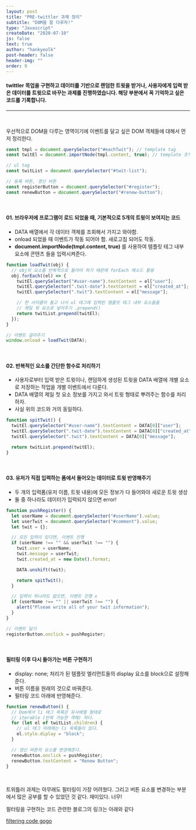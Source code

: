 ```yaml
---
layout: post
title: "PRE-twittler 과제 정리"
subtitle: "DOM을 잘 다루자!"
type: "Javascript"
createDate: "2020-07-10"
js: false
text: true
author: "hankyeolk"
post-header: false
header-img: ""
order: 9
---
```


#### twittler 목업을 구현하고 데이터를 기반으로 랜덤한 트윗을 받거나, 사용자에게 입력 받은 데이터를 트윗으로 바꾸는 과제를 진행하였습니다. 해당 부분에서 꼭 기억하고 싶은 코드를 기록합니다.

---

<br>

우선적으로 DOM을 다루는 영역이기에 이벤트를 달고 싶은 DOM 객체들에 대해서 먼저 정리한다.

```js
const tmpl = document.querySelector("#eachTwit"); // template tag
const twitEl = document.importNode(tmpl.content, true); // template 조작

// ul tag
const twitList = document.querySelector("#twit-list");

// 등록 버튼, 갱신 버튼
const registerButton = document.querySelector("#register");
const renewButton = document.querySelector("#renew-button");
```

<br>

#### 01. 브라우저에 프로그램이 로드 되었을 때, 기본적으로 5개의 트윗이 보여지는 코드

- DATA 배열에서 각 데이터 객체를 조회해서 가지고 와야함.
- onload 되었을 때 이벤트가 작동 되어야 함. 새로고침 되어도 작동.
- **document.importNode(tmpl.content, true)** 를 사용하여 템플릿 테그 내부 요소에 콘텐츠 들을 입력시켜준다.
  <br>

```js
function loadTwit(obj) {
  // obj의 요소를 반복적으로 돌아야 하기 때문에 forEach 메소드 활용
  obj.forEach((el) => {
    twitEl.querySelector("#user-name").textContent = el["user"];
    twitEl.querySelector(".twit-date").textContent = el["created_at"];
    twitEl.querySelector(".twit").textContent = el["message"];

    // 한 사이클이 돌고 나서 ul 태그에 입력된 템플릿 태그 내부 요소들을
    // 제일 윗 요소로 넣어주기 .prepend()
    return twitList.prepend(twitEl);
  });
}

// 이벤트 걸어주기
window.onload = loadTwit(DATA);
```

<br>

#### 02. 반복적인 요소를 간단한 함수로 처리하기

- 사용자로부터 입력 받은 트윗이나, 랜덤하게 생성된 트윗을 DATA 배열에 개별 요소로 저장하는 작업을 개별 이벤트에서 다룬다.
- DATA 배열의 제일 첫 요소 정보를 가지고 와서 트윗 형태로 뿌려주는 함수를 처리하자.
- 사실 위의 코드와 거의 동일하다.
  <br>

```js
function spitTwit() {
  twitEl.querySelector("#user-name").textContent = DATA[0]["user"];
  twitEl.querySelector(".twit-date").textContent = DATA[0]["created_at"];
  twitEl.querySelector(".twit").textContent = DATA[0]["message"];

  return twitList.prepend(twitEl);
}
```

<br>

#### 03. 유저가 직접 입력하는 폼에서 들어오는 데이터로 트윗 반영해주기

- 두 개의 입력폼(유저 이름, 트윗 내용)에 모든 정보가 다 들어와야 새로운 트윗 생성
- 둘 중 하나라도 데이터가 입력되지 않으면 error!
  <br>

```js
function pushRegister() {
  let userName = document.querySelector("#userName").value;
  let userTwit = document.querySelector("#comment").value;
  let twit = {};

  // 모든 입력이 있다면, 이벤트 진행
  if (userName !== "" && userTwit !== "") {
    twit.user = userName;
    twit.message = userTwit;
    twit.created_at = new Date().format;

    DATA.unshift(twit);

    return spitTwit();
  }

  // 입력이 하나라도 없으면, 이벤트 진행 x
  if (userName !== "" || userTwit !== "") {
    alert("Plseae write all of your twit information");
  }
}

// 이벤트 달기
registerButton.onclick = pushRegister;
```

<br>

#### 필터링 이후 다시 돌아가는 버튼 구현하기

- display: none; 처리가 된 템플릿 엘리먼트들의 display 요소를 block으로 설정해준다.
- 버튼 이름을 원래의 것으로 바꿔준다.
- 필터링 코드 아래에 반영해준다.
  <br>

```js
function renewButton() {
  // Dom에서 li 태그 목록은 유사배열 형태로
  // iterable (반복 가능한 객체) 하다.
  for (let el of twitList.children) {
    // ul 태그 아래에는 li 목록들이 있다.
    el.style.diplay = "block";
  }

  // 갱신 버튼의 요소를 변경해준다.
  renewButton.onclick = pushRegister;
  renewButton.textContent = "Renew Button";
}
```

<br>

트위틀러 과제는 아무래도 필터링이 가장 어려웠다. 그리고 버튼 요소를 변경하는 부분에서 많은 공부를 할 수 있었던 것 같다. 재미있다. 너무!
<br>

필터링을 구현하는 코드 관련한 블로그의 링크는 아래와 같다
<br>

[filtering code gogo](https://hankyeolk.github.io/TIL/18_2020.07.02)
